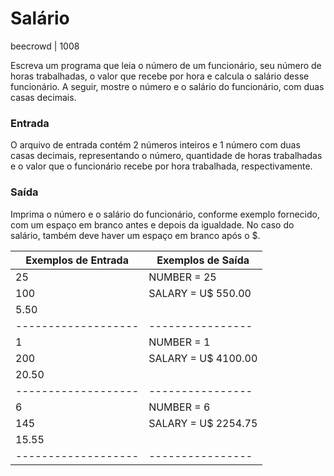 # Salário
beecrowd | 1008

Escreva um programa que leia o número de um funcionário, seu número de horas trabalhadas, o valor que recebe por hora e calcula o salário desse funcionário. A seguir, mostre o número e o salário do funcionário, com duas casas decimais.

### Entrada
O arquivo de entrada contém 2 números inteiros e 1 número com duas casas decimais, representando o número, quantidade de horas trabalhadas e o valor que o funcionário recebe por hora trabalhada, respectivamente.

### Saída
Imprima o número e o salário do funcionário, conforme exemplo fornecido, com um espaço em branco antes e depois da igualdade. No caso do salário, também deve haver um espaço em branco após o $.

| Exemplos de Entrada | Exemplos de Saída |
| ------------------- | ----------------  |
|25                   |NUMBER = 25        |
|100                  |SALARY = U$ 550.00 |
|5.50                 |                   |
| ------------------- |----------------   |
|1                    |NUMBER = 1         |
|200                  |SALARY = U$ 4100.00|
|20.50                |                   |
| ------------------- |----------------   |
|6                    |NUMBER = 6         |
|145                  |SALARY = U$ 2254.75|
|15.55                |                   |
| ------------------- |----------------   |